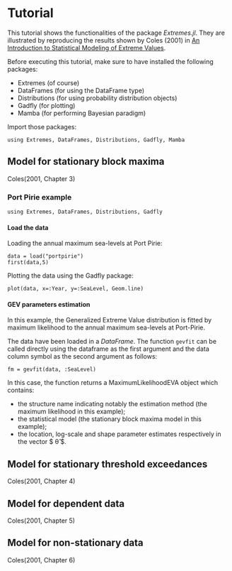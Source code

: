 # Tutorial

This tutorial shows the functionalities of the package *Extremes.jl*. They are illustrated by reproducing the results shown by Coles (2001) in [An Introduction to Statistical Modeling of Extreme
 Values](http://www.springer.com/us/book/9781852334598).

 Before executing this tutorial, make sure to have installed the following packages:
- Extremes (of course)
- DataFrames (for using the DataFrame type)
- Distributions (for using probability distribution objects)
- Gadfly (for plotting)
- Mamba (for performing Bayesian paradigm)

Import those packages:
 ```@repl
using Extremes, DataFrames, Distributions, Gadfly, Mamba
```

## Model for stationary block maxima
Coles(2001, Chapter 3)

### Port Pirie example

```@setup portpirie
using Extremes, DataFrames, Distributions, Gadfly
```

#### Load the data

Loading the annual maximum sea-levels at Port Pirie:
```@example portpirie
data = load("portpirie")
first(data,5)
```

Plotting the data using the Gadfly package:
```@example portpirie
plot(data, x=:Year, y=:SeaLevel, Geom.line)
```

#### GEV parameters estimation

In this example, the Generalized Extreme Value distribution is fitted by maximum likelihood to the annual maximum sea-levels at Port-Pirie.

The data have been loaded in a *DataFrame*. The function `gevfit` can be called directly using the dataframe as the first argument and the data column symbol as the second argument as follows:

```@repl portpirie
fm = gevfit(data, :SeaLevel)
```

In this case, the function returns a MaximumLikelihoodEVA object which contains:
- the structure name indicating notably the estimation method (the maximum likelihood in this example);
- the statistical model (the stationary block maxima model in this example);
- the location, log-scale and shape parameter estimates respectively in the vector $ θ̂ $.


## Model for stationary threshold exceedances
Coles(2001, Chapter 4)

## Model for dependent data
Coles(2001, Chapter 5)

## Model for non-stationary data
Coles(2001, Chapter 6)

